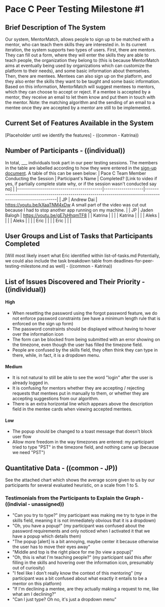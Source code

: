 # Pace C Peer Testing Milestone #1

## Brief Description of The System
Our system, MentorMatch, allows people to sign up to be matched with a mentor, who can teach them skills they are interested in. In its current iteration, the system supports two types of users. First, there are mentors. They can fill out a form, where they will enter the skills they are able to teach people, the organization they belong to (this is because MentorMatch aims at eventually being used by organizations which can customize the platform to their needs), and some basic information about themselves. Then, there are mentees. Mentees can also sign up on the platform, and they also enter the skills they want to be taught and some basic information. Based on this information, MentorMatch will suggest mentees to mentors, which they can choose to accept or reject. If a mentee is accepted by a mentor, they receive an email to let them know and put them in touch with the mentor. 
Note: the matching algorithm and the sending of an email to a mentee once they are accepted by a mentor are still to be implemented. 

## Current Set of Features Available in the System
[Placeholder until we identify the features] - ((common - Katrina))

## Number of Participants  - ((individual))
In total, \_\_\_ individuals took part in our peer testing sessions. The members in the table are labelled according to how they were entered in the [sign-up document](https://docs.google.com/spreadsheets/d/1hl-bVGtlN1JMaNCbpx4tqgj7R5T_lkqo-KdooR9Aevk/edit#gid=1784474127). A table of this can be seen below:
| Pace C Team Member Conducting the Session | Participant's Name | Completed? [Link to video if yes, if partially complete state why, or if the session wasn't conducted say no] |
|-------------------------------------------|--------------------|---------------------------------------------------------------------------------------------------------------|
| JP | Andrew Dai | https://youtu.be/kXaaTNM4xDw A small part of the video was cut out because I had to stop another app running on my machine. |
| JP | Jaden Balogh | https://youtu.be/gE7sHhqmTF8 |
| Katrina | | |
| Katrina | | |
| Aleks | | |
| Aleks | | |
| Eric | | |
| Eric | | |

## User Groups and List of Tasks that Participants Completed

[Will most likely insert what Eric identified within list-of-tasks.md Potentially, we could also include the task breakdown table from deadlines-for-peer-testing-milestone.md as well] - ((common - Katrina))

## List of Issues Discovered and Their Priority - ((individual))

#### High

- When resetting the password using the forgot password feature, we do not enforce password constraints (we have a minimum length rule that is enforced on the sign up form)
- The password constraints should be displayed without having to hover over the information icon
- The form can be blocked from being submitted with an error showing on the timezone, even though the user has filled the timezone field. 
- People are confused by the skills field, they often think they can type in there, while, in fact, it is a dropdown menu. 

#### Medium

- It is not natural to still be able to see the word "login" after the user is already logged in. 
- It is confusing for mentors whether they are accepting / rejecting requests that mentees put in manually to them, or whether they are accepting suggestions from our algorithm. 
- There is an extra horizontal line which appears above the description field in the mentee cards when viewing accepted mentees. 

#### Low

- The popup should be changed to a toast message that doesn't block user flow 
- Allow more freedom in the way timezones are entered: my participant tried to type "PST" in the timezone field, and nothing came up (because we need "PST")

## Quantitative Data - ((common - JP))
See the attached chart which shows the average score given to us by our participants for several evaluated heuristic, on a scale from 1 to 5. 

### Testimonials from the Participants to Explain the Graph - ((indivial - unassigned))
- "Can you try to type?" (my participant was making me try to type in the skills field, meaning it is not immediately obvious that it is a dropdown)
- "Oh, you have a popup!" (my participant was confused about the password requirements and only noticed when I activated it that we have a popup which details them)
- "The popup [alert] is a bit annoying, maybe center it because otherwise the user has to move their eyes away"
- "Middle and top is the right place for me [to view a popup]"
- "Oh, this is what I'm teaching people?" (my participant said this after filling in the skills and hovering over the information icon, presumably out of curiosity)
- "I feel like I don't really know the context of this mentoring" (my participant was a bit confused about what exactly it entails to be a mentor on this platform)
- "If I'm declining a mentee, are they actually making a request to me, like what am I declining?"
- "Can I just type? Oh no, it's just a dropdown menu"